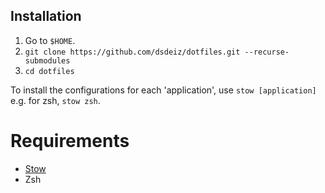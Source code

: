 ## Installation

1. Go to `$HOME`.
2. `git clone https://github.com/dsdeiz/dotfiles.git --recurse-submodules`
3. `cd dotfiles`

To install the configurations for each 'application', use `stow [application]` e.g. for zsh, `stow zsh`.

# Requirements

* [Stow][1]
* Zsh

[1]: http://www.gnu.org/software/stow/
